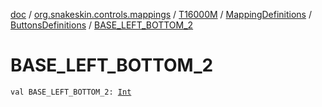 [doc](../../../../index.md) / [org.snakeskin.controls.mappings](../../../index.md) / [T16000M](../../index.md) / [MappingDefinitions](../index.md) / [ButtonsDefinitions](index.md) / [BASE_LEFT_BOTTOM_2](./-b-a-s-e_-l-e-f-t_-b-o-t-t-o-m_2.md)

# BASE_LEFT_BOTTOM_2

`val BASE_LEFT_BOTTOM_2: `[`Int`](https://kotlinlang.org/api/latest/jvm/stdlib/kotlin/-int/index.html)